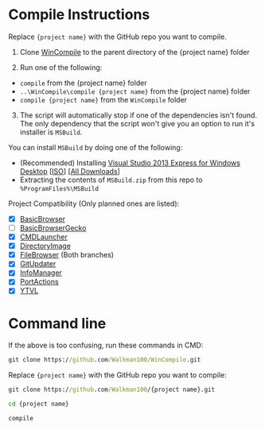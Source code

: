 # Compile Instructions
Replace `{project name}` with the GitHub repo you want to compile.

1. Clone [WinCompile](https://github.com/Walkman100/WinCompile.git) to the parent directory of the {project name} folder

2. Run one of the following:
  - `compile` from the {project name} folder
  - `..\WinCompile\compile {project name}` from the {project name} folder
  - `compile {project name}` from the `WinCompile` folder

3. The script will automatically stop if one of the dependencies isn't found. The only dependency that the script won't give you an option to run it's installer is `MSBuild`.

You can install `MSBuild` by doing one of the following:
- (Recommended) Installing [Visual Studio 2013 Express for Windows Desktop](http://go.microsoft.com/?linkid=9832280&clcid=0x409) [[ISO](http://go.microsoft.com/?linkid=9832270&clcid=0x409)] [[All Downloads](http://www.visualstudio.com/en-us/downloads/download-visual-studio-vs#DownloadFamilies_2)]
- Extracting the contents of `MSBuild.zip` from this repo to `%ProgramFiles%\MSBuild`

Project Compatibility (Only planned ones are listed):
- [x] [BasicBrowser](https://github.com/Walkman100/BasicBrowser)
- [ ] [BasicBrowserGecko](https://github.com/Walkman-Mirror/BasicBrowserGecko)
- [x] [CMDLauncher](https://github.com/Walkman100/CMDLauncher)
- [x] [DirectoryImage](https://github.com/Walkman100/DirectoryImage)
- [x] [FileBrowser](https://github.com/Walkman100/FileBrowser) (Both branches)
- [x] [GitUpdater](https://github.com/Walkman100/GitUpdater)
- [x] [InfoManager](https://github.com/Walkman100/InfoManager)
- [x] [PortActions](https://github.com/Walkman100/PortActions)
- [x] [YTVL](https://github.com/Walkman100/YTVL)

# Command line

If the above is too confusing, run these commands in CMD:

```cmd
git clone https://github.com/Walkman100/WinCompile.git
```

Replace `{project name}` with the GitHub repo you want to compile:

```cmd
git clone https://github.com/Walkman100/{project name}.git
```
```cmd
cd {project name}
```
```cmd
compile
```
